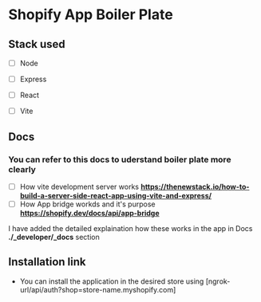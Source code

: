 # Shopify App Boiler Plate

 ## Stack used
 - [ ] Node
 - [ ] Express
 - [ ] React
 - [ ] Vite



## Docs
### You can refer to this docs to uderstand boiler plate more clearly
- [ ] How vite development server works **https://thenewstack.io/how-to-build-a-server-side-react-app-using-vite-and-express/**
- [ ] How App bridge workds and it's purpose **https://shopify.dev/docs/api/app-bridge**

I have added the detailed explaination how these works in the app in Docs **./_developer/_docs** section

## Installation link
- You can install the application in the desired store using [ngrok-url/api/auth?shop=store-name.myshopify.com]